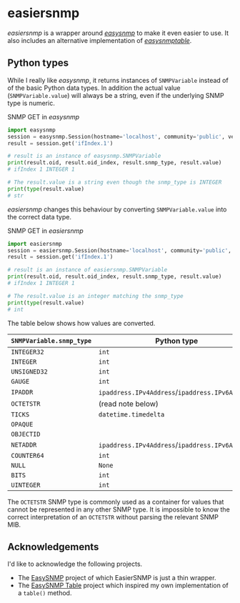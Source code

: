 # easiersnmp

*easiersnmp* is a wrapper around [*easysnmp*](https://github.com/kamakazikamikaze/easysnmp) to make it even easier to use. 
It also includes an alternative implementation of [*easysnmptable*](https://github.com/wolcomm/easysnmptable).

## Python types

While I really like *easysnmp*, it returns instances of ``SNMPVariable`` instead of of the basic Python data types. 
In addition the actual value (``SNMPVariable.value``) will always be a string, even if the underlying SNMP type is numeric.

SNMP GET in *easysnmp*
```python
import easysnmp
session = easysnmp.Session(hostname='localhost', community='public', version=2)
result = session.get('ifIndex.1')

# result is an instance of easysnmp.SNMPVariable
print(result.oid, result.oid_index, result.snmp_type, result.value)
# ifIndex 1 INTEGER 1

# The result.value is a string even though the snmp_type is INTEGER
print(type(result.value)
# str
```

*easiersnmp* changes this behaviour by converting ``SNMPVariable.value`` into the correct data type.

SNMP GET in *easiersnmp*
```python
import easiersnmp
session = easiersnmp.Session(hostname='localhost', community='public', version=2)
result = session.get('ifIndex.1')

# result is an instance of easiersnmp.SNMPVariable
print(result.oid, result.oid_index, result.snmp_type, result.value)
# ifIndex 1 INTEGER 1

# The result.value is an integer matching the snmp_type
print(type(result.value)
# int
```

The table below shows how values are converted.

| ``SNMPVariable.snmp_type`` | Python type |
|---|---|
| ``INTEGER32`` | ``int`` |
| ``INTEGER`` | ``int`` |
| ``UNSIGNED32`` | ``int`` |
| ``GAUGE`` | ``int`` |
| ``IPADDR`` | ``ipaddress.IPv4Address``/``ipaddress.IPv6Address`` |
| ``OCTETSTR`` | (read note below) |
| ``TICKS`` | ``datetime.timedelta`` |
| ``OPAQUE`` | |
| ``OBJECTID`` | |
| ``NETADDR`` | ``ipaddress.IPv4Address``/``ipaddress.IPv6Address`` |
| ``COUNTER64`` | ``int`` |
| ``NULL`` | ``None`` |
| ``BITS`` | ``int`` |
| ``UINTEGER`` | ``int`` |

The ``OCTETSTR`` SNMP type is commonly used as a container for values that cannot be represented in any other
SNMP type. It is impossible to know the correct interpretation of an ``OCTETSTR`` without parsing the relevant
SNMP MIB. 

## Acknowledgements

I'd like to acknowledge the following projects.

* The [EasySNMP](https://pypi.org/project/easysnmp/) project of which EasierSNMP is just a thin wrapper.
* The [EasySNMP Table](https://pypi.org/project/easysnmptable/) project which inspired my own implementation of a ``table()`` method.
